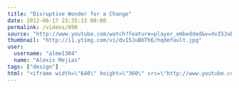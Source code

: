 ```yaml
---
title: "Disruptive Wonder for a Change"
date: 2012-06-17 23:35:13 00:00
permalink: /videos/890
source: "http://www.youtube.com/watch?feature=player_embedded&v=dvI5JuB6ThE"
thumbnail: "http://i1.ytimg.com/vi/dvI5JuB6ThE/hqdefault.jpg"
user:
  username: "alme1304"
  name: "Alexis Mejias"
tags: ["design"]
html: "<iframe width=\"640\" height=\"360\" src=\"http://www.youtube.com/embed/dvI5JuB6ThE?wmode=transparent&fs=1&feature=oembed\" frameborder=\"0\" allowfullscreen></iframe>"
---
```


